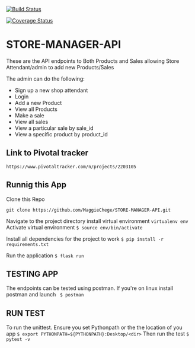 [![Build Status](https://travis-ci.org/MaggieChege/STORE-MANAGER-API.svg?branch=develop)](https://travis-ci.org/MaggieChege/STORE-MANAGER-API)

[![Coverage Status](https://coveralls.io/repos/github/MaggieChege/STORE-MANAGER-API/badge.svg?branch=develop)](https://coveralls.io/github/MaggieChege/STORE-MANAGER-API?branch=develop)

# STORE-MANAGER-API
These are the API endpoints to Both Products and Sales allowing Store Attendant/admin to add new Products/Sales 

The admin can do the following:

- Sign up  a new shop attendant
- Login 
- Add a new Product
- View all Products
- Make a sale
- View all sales
- View a particular sale by sale_id
- View a specific product by product_id
## Link to Pivotal tracker
```https://www.pivotaltracker.com/n/projects/2203105```

## Runnig this App
  Clone this Repo

```git clone https://github.com/MaggieChege/STORE-MANAGER-API.git```

Navigate to the project directory
install virtual environment
```virtualenv env```
 Activate virtual environment
```$ source env/bin/activate```

 Install all dependencies for the project to work
```$ pip install -r requirements.txt```

 Run the application
```$ flask run ```


## TESTING APP

The endpoints can be tested using postman. If you're on linux install postman and launch
``` $ postman```

## RUN TEST
To run the unittest. Ensure you set Pythonpath or the the location of you app
```$ export PYTHONPATH=${PYTHONPATH}:Desktop/<dir>```
Then run the test
```$ pytest -v```







